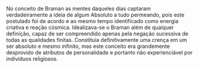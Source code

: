﻿No conceito de Braman as mentes daqueles dias captaram verdadeiramente a ideia de algum Absoluto a tudo permeando, pois este postulado foi de acordo e ao mesmo tempo identificado como energia criativa e reação cósmica. Idealizava-se o Braman além de qualquer definição, capaz de ser compreendido apenas pela negação sucessiva de todas as qualidades finitas. Constituia definitivamente uma crença em um ser absoluto e mesmo infinito, mas este conceito era grandemente desprovido de atributos de personalidade e portanto não experienciável por indivíduos religiosos.
